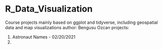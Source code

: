 # R_Data_Visualization
Course projects mainly based on ggplot and tidyverse, including geospatial data and map visualizations
author: Bengusu Ozcan
projects:
1) Astronaut Names - 02/20/2021
2) 
